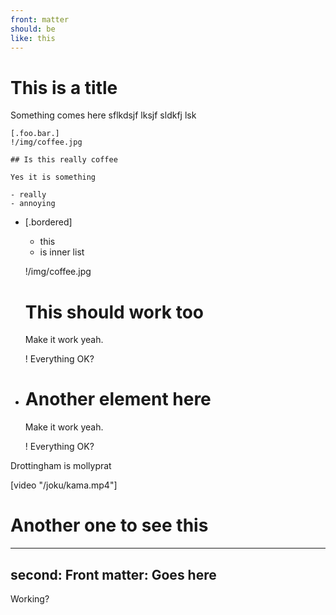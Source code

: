 ```yaml
---
front: matter
should: be
like: this
---
```



# This is a title
Something comes here sflkdsjf lksjf sldkfj lsk


    [.foo.bar.]
    !/img/coffee.jpg

    ## Is this really coffee

    Yes it is something

    - really
    - annoying


- [.bordered]

  - this
  - is inner list

  !/img/coffee.jpg

  # This should work too

  Make it work yeah.

  ! Everything OK?


- # Another element here
  Make it work yeah.

  ! Everything OK?



Drottingham is mollyprat

  [video "/joku/kama.mp4"]
  # Another one to see this


---
second: Front
matter: Goes here
---

Working?

